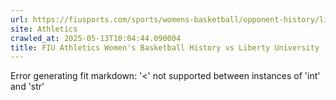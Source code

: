 ```yaml
---
url: https://fiusports.com/sports/womens-basketball/opponent-history/liberty-university/1562
site: Athletics
crawled_at: 2025-05-13T10:04:44.090004
title: FIU Athletics Women's Basketball History vs Liberty University
---
```


Error generating fit markdown: '<' not supported between instances of 'int' and 'str'